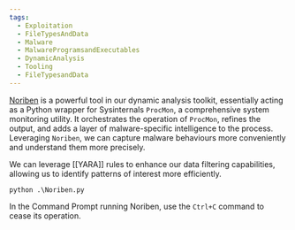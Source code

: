 ```yaml
---
tags:
  - Exploitation
  - FileTypesAndData
  - Malware
  - MalwareProgramsandExecutables
  - DynamicAnalysis
  - Tooling
  - FileTypesandData
---
```

[Noriben](https://github.com/Rurik/Noriben) is a powerful tool in our dynamic analysis toolkit, essentially acting as a Python wrapper for Sysinternals `ProcMon`, a comprehensive system monitoring utility. It orchestrates the operation of `ProcMon`, refines the output, and adds a layer of malware-specific intelligence to the process. Leveraging `Noriben`, we can capture malware behaviours more conveniently and understand them more precisely.

We can leverage [[YARA]] rules to enhance our data filtering capabilities, allowing us to identify patterns of interest more efficiently.

```cmd-session
python .\Noriben.py
```

In the Command Prompt running Noriben, use the `Ctrl+C` command to cease its operation.